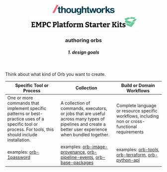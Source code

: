 <div align="center">
	<p>
		<img alt="Thoughtworks Logo" src="https://raw.githubusercontent.com/ThoughtWorks-DPS/static/master/thoughtworks_flamingo_wave.png?sanitize=true" width=200 />
    <br />
		<img alt="DPS Title" src="https://raw.githubusercontent.com/ThoughtWorks-DPS/static/master/EMPCPlatformStarterKitsImage.png" width=350/>
	</p>
  <h3>authoring orbs</h3>
  <h5>1. design goals</h5>
</div>
<br />

Think about what kind of Orb you want to create.   

| Specific Tool or Process | Collection | Build or Domain Workflows |
|--------------------------|------------|---------------------------|
| One or more commands that implement specific patterns or best-practice uses of a specific tool or process. For tools, this should include installation. | A collection of commands, executors, or jobs that are useful across many types of pipelines and create a better user experience when bundled together. | Complete language or resource specific workflows, including non or cross-functional requirements |
| examples: [orb-1password](https://github.com/ThoughtWorks-DPS/orb-1password) | examples: [orb-image-provenance](https://github.com/ThoughtWorks-DPS/orb-image-provenance), [orb-pipeline-events](https://github.com/ThoughtWorks-DPS/orb-pipeline-events), [orb-base-packages](https://github.com/ThoughtWorks-DPS/orb-base-packages) | examples: [orb-tools](), [orb-terraform](https://github.com/ThoughtWorks-DPS/orb-terraform), [orb-python-api](https://github.com/ThoughtWorks-DPS/orb-python-api) |

